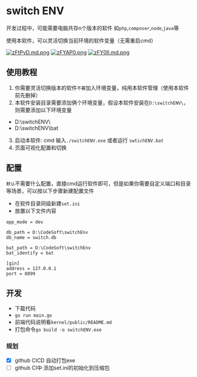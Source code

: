 
# switch ENV

开发过程中，可能需要电脑共存n个版本的软件  如`php`,`composer`,`node`,`java`等

使用本软件，可以灵活切换当前环境的软件变量（无需重启cmd）

[![zFtPyD.md.png](https://s1.ax1x.com/2022/11/13/zFtPyD.md.png)](https://imgse.com/i/zFtPyD)
[![zFYAP0.png](https://s1.ax1x.com/2022/11/13/zFYAP0.md.png)](https://imgse.com/i/zFYAP0)
[![zFY0II.md.png](https://s1.ax1x.com/2022/11/13/zFY0II.md.png)](https://imgse.com/i/zFY0II)

## 使用教程

1. 你需要灵活切换版本的软件`不要`加入环境变量，纯用本软件管理（使用本软件前先删掉）
2. 本软件安装目录需要添加俩个环境变量，假设本软件安装在`D:\switchENV\`，则需要添加以下环境变量
- D:\switchENV\
- D:\switchENV\bat
3. 启动本软件: cmd 输入`./switchENV.exe` 或者运行 `swtichENV.bat`
4. 页面可视化配置和切换


## 配置

`默认`不需要什么配置，直接cmd运行软件即可，但是如果你需要自定义端口和目录等场景，可以按以下步骤新建配置文件

- 在软件目录同级新建`set.ini`
- 放置以下文件内容
```text
app_mode = dev

db_path = D:\CodeSoft\switchEnv
db_name = switch.db

bat_path = D:\CodeSoft\switchEnv
bat_identify = bat

[gin]
address = 127.0.0.1
port = 8899
```

## 开发

- 下载代码
- `go run main.go`
- 前端代码说明看`kernel/public/README.md`
- 打包命令`go build -o switchENV.exe`

### 规划

- [x] github CICD 自动打包exe
- [ ] github CI中 添加set.ini的初始化到压缩包